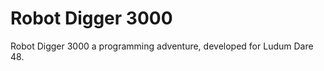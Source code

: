Robot Digger 3000
=================

Robot Digger 3000 a programming adventure, developed for Ludum Dare 48.

